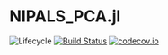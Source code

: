 # NIPALS_PCA.jl

![Lifecycle](https://img.shields.io/badge/lifecycle-experimental-orange.svg)<!--
![Lifecycle](https://img.shields.io/badge/lifecycle-maturing-blue.svg)
![Lifecycle](https://img.shields.io/badge/lifecycle-stable-green.svg)
![Lifecycle](https://img.shields.io/badge/lifecycle-retired-orange.svg)
![Lifecycle](https://img.shields.io/badge/lifecycle-archived-red.svg)
![Lifecycle](https://img.shields.io/badge/lifecycle-dormant-blue.svg) -->
[![Build Status](https://travis-ci.com/Fredrikp-ume/NIPALS_PCA.jl.svg?branch=master)](https://travis-ci.com/Fredrikp-ume/NIPALS_PCA.jl)
[![codecov.io](http://codecov.io/github/Fredrikp-ume/NIPALS_PCA.jl/coverage.svg?branch=master)](http://codecov.io/github/Fredrikp-ume/NIPALS_PCA.jl?branch=master)
<!--
[![Documentation](https://img.shields.io/badge/docs-stable-blue.svg)](https://Fredrikp-ume.github.io/NIPALS_PCA.jl/stable)
[![Documentation](https://img.shields.io/badge/docs-master-blue.svg)](https://Fredrikp-ume.github.io/NIPALS_PCA.jl/dev)
-->
